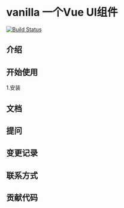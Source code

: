 # vanilla 一个Vue UI组件

[![Build Status](https://www.travis-ci.org/LiMiu331/vanilla.svg?branch=master)](https://www.travis-ci.org/LiMiu331/vanilla)

## 介绍

## 开始使用
1.安装

## 文档

## 提问

## 变更记录

## 联系方式

## 贡献代码


